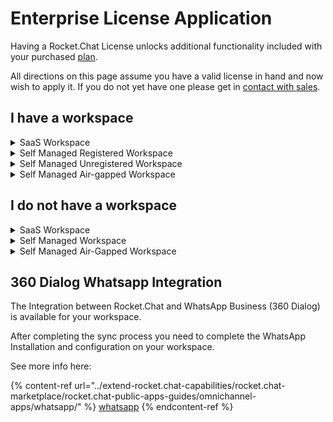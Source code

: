# Enterprise License Application

Having a Rocket.Chat License unlocks additional functionality included with your purchased [plan](https://www.rocket.chat/pricing). &#x20;

All directions on this page assume you have a valid license in hand and now wish to apply it. If you do not yet have one please get in [contact with sales](https://www.rocket.chat/sales-contact).

## I have a workspace

<details>

<summary>SaaS Workspace</summary>

You have a SaaS workspace that you've purchased an additional license for and need to apply it.

You can do this by:

* Log in to your workspace as the Administrator.
* Navigate to **Administration** > **Workspace** > **Registration** > **Manage** for workspaces as from Rocket.Chat `6.0` or  **Administration** > **Connectivity Services** for workspaces below `6.0`.
* Click on **Sync**. This fetches the License for your workspace from Rocket.Chat Cloud.

Your License is now applied to your workspace and it is ready to use. You can confirm this by going to **Administration > Workspace > Info** and checking the License section.

</details>

<details>

<summary>Self Managed Registered Workspace</summary>

You have a Self Managed Workspace that you've already registered and have had a license provisioned and need to apply it.

You can do this by:

* Log in to your workspace as the Administrator.
* Navigate to **Administration** > **Workspace** > **Registration** > **Manage** for workspaces as from Rocket.Chat `6.0` or  **Administration** > **Connectivity Services** for workspaces below `6.0`.
* Click on **Sync.** This fetches fetch the License for your workspace from Rocket.Chat Cloud

Your License is applied to your workspace and is ready to use.  You can confirm this by going to **Administration > Info** and checking the License section

</details>

<details>

<summary>Self Managed  Unregistered Workspace</summary>

You have an existing workspace but have not registered and have been given a registration token to register and apply.

You can do this by:

* Copying the Registration token provided to you.
* For Rocket.Chat `6.0` or newer
  * Navigate to **Administration** > **Workspace** > **Registration**
  * Click **Register** and then click **Use Token**&#x20;
  * Paste the token provided
* For Rocket.Chat below `6.0`&#x20;
  * Navigate to **Administration** > **Connectivity Services**
  * In the Token field provided paste the token
  * Click **Register**
* Click on **Sync** to sync the workspace to Rocket.Chat cloud.

Your workspace is now Registered and your License applied to your workspace.  You can confirm this by going to **Administration > Info** and checking the License section

</details>

<details>

<summary>Self Managed Air-gapped Workspace</summary>

You have an existing workspace that is air-gapped and has been given a license token to apply.

You can do this by:

* Navigate to **Administration** > **Workspace** > **Info** > **Apply Offline License**
* Paste the License token you were provided
* Click **Apply License**

Your License should now be applied. You can confirm this by going to **Administration > Info** and checking the License section.

If your workspace will need to send push notifications you will need to allow access to:

* cloud.rocket.chat
* pushgateway.rocket.chat

Then take the Registration token provided:

* Navigate to **Administration** > **Workspace** > **Registration.**
* Click **Register** and then click **Use Token.**
* Paste the token provided.

Your workspace should now be Registered and your License should now be applied to your workspace and be ready to use.  You can confirm this by going to **Administration > Info** and checking the License section

</details>

## I do not have a workspace

<details>

<summary>SaaS Workspace</summary>

If you purchased a license for a SaaS Workspace you will have a workspace provisioned for you. &#x20;

To start using it:

* Visit the workspace URL and set it up following the [setup-wizard.md](../use-rocket.chat/workspace-administration/settings/setup-wizard.md "mention")

Your workspace should now be ready to use.

</details>

<details>

<summary>Self Managed Workspace</summary>

If you purchased a license for Self Managed but do not yet have a workspace.

* [Deploy a new workspace](../deploy/prepare-for-your-deployment/)
* Visit your workspace URL and complete the [setup](../use-rocket.chat/workspace-administration/settings/setup-wizard.md).
* Copying the Registration token provided to you.
* For Rocket.Chat `6.0` or newer
  * Navigate to **Administration** > **Workspace** > **Registration**
  * Click **Register** and then click **Use Token**&#x20;
  * Paste the token provided
* For Rocket.Chat below `6.0`&#x20;
  * Navigate to **Administration** > **Connectivity Services**
  * In the Token Field Provided paste the token
  * Click Register
* Click on **Sync** to sync the workspace to Rocket.Chat cloud.

Your workspace is now registered and your License applied to it. You can confirm this by going to **Administration > Info** and checking the License section

</details>

<details>

<summary>Self Managed Air-Gapped Workspace</summary>

You have an existing workspace but it is air-gapped and you have been given a license token to apply.

You can do this by:

* [Deploy a new air-gapped workspace](rocket.chat-air-gapped-deployment/)&#x20;
* Navigate to **Administration** > **Workspace** > **Info** > **Apply Offline License**
* Paste the License token you were provided.
* Click **Apply License.**

Your Lice is applied. You can confirm this by going to **Administration > Info** and checking the License section.

If your workspace needs to send push notifications you will need to allow access to:

* cloud.rocket.chat
* pushgateway.rocket.chat

Then take the Registration token provided:

* Navigate to **Administration** > **Workspace** > **Registration**
* Click **Register** and then click **Use Token**&#x20;
* Paste the token provided

Your workspace gets registered and your License is applied to it.  You can confirm this by going to **Administration > Info** and checking the License section

</details>

## 360 Dialog Whatsapp Integration

The Integration between Rocket.Chat and WhatsApp Business (360 Dialog) is available for your workspace.

After completing the sync process you need to complete the WhatsApp Installation and configuration on your workspace.

See more info here:

{% content-ref url="../extend-rocket.chat-capabilities/rocket.chat-marketplace/rocket.chat-public-apps-guides/omnichannel-apps/whatsapp/" %}
[whatsapp](../extend-rocket.chat-capabilities/rocket.chat-marketplace/rocket.chat-public-apps-guides/omnichannel-apps/whatsapp/)
{% endcontent-ref %}
